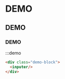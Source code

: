 # DEMO
## DEMO
### DEMO

<div class="demo-block">
  <inputer/>
</div>

:::demo
```html
<div class="demo-block">
  <inputer/>
</div>
```